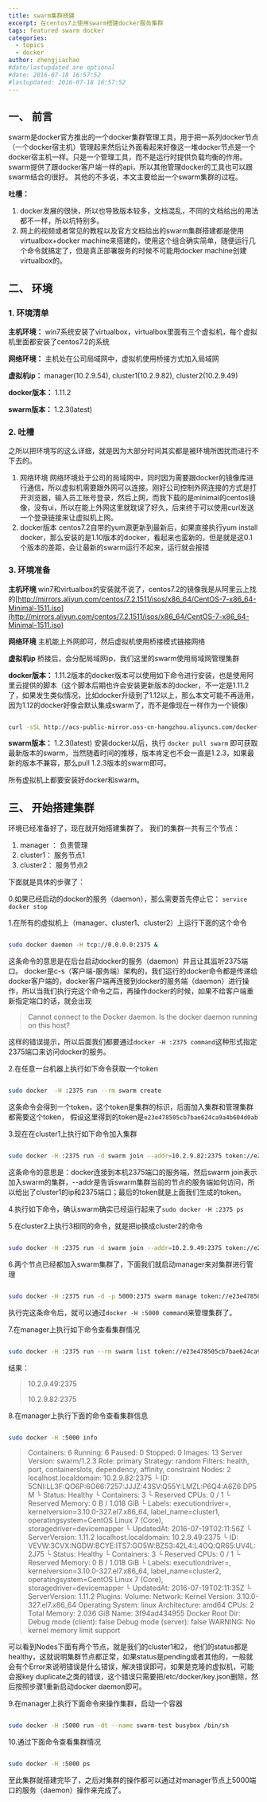 ```yaml
---
title: swarm集群搭建
excerpt: 在centos7上使用swarm搭建docker服务集群
tags: featured swarm docker
categories:
  - topics
  - docker
author: zhengjiachao
#date/lastupdated are optional
#date: 2016-07-18 16:57:52
#lastupdated: 2016-07-18 16:57:52
---
```


## 一、 前言 ##

swarm是docker官方推出的一个docker集群管理工具，用于把一系列docker节点（一个docker宿主机）管理起来然后让外面看起来好像这一堆docker节点是一个docker宿主机一样。只是一个管理工具，而不是运行时提供负载均衡的作用。
swarm提供了跟docker客户端一样的api，所以其他管理docker的工具也可以跟swarm结合的很好。
其他的不多说，本文主要给出一个swarm集群的过程。

**吐槽：**

1. docker发展的很快，所以也导致版本较多，文档混乱，不同的文档给出的用法都不一样，所以坑特别多。
2. 网上的视频或者常见的教程以及官方文档给出的swarm集群搭建都是使用virtualbox+docker machine来搭建的，使用这个组合确实简单，随便运行几个命令就搞定了，但是真正部署服务的时候不可能用docker machine创建virtualbox的。


## 二、 环境 ##

### 1. 环境清单 ###

**主机环境：**
win7系统安装了virtualbox，virtualbox里面有三个虚拟机，每个虚拟机里面都安装了centos7.2的系统

**网络环境：**
主机处在公司局域网中，虚拟机使用桥接方式加入局域网

**虚拟机ip：**
manager(10.2.9.54),
cluster1(10.2.9.82), 
cluster2(10.2.9.49)

**docker版本：**
1.11.2

**swarm版本：**
1.2.3(latest)

### 2. 吐槽 ###

之所以把环境写的这么详细，就是因为大部分时间其实都是被环境所困扰而进行不下去的。

1. 网络环境
   网络环境处于公司的局域网中，同时因为需要跟docker的镜像库进行通信，所以虚拟机需要跟外网可以连接。刚好公司控制外网连接的方式是打开浏览器，输入员工账号登录，然后上网，而我下载的是minimal的centos镜像，没有ui，所以在能上外网这里就耽误了好久，后来终于可以使用curl发送一个登录链接来让虚拟机上网。
2. docker版本
   centos7.2自带的yum源更新到最新后，如果直接执行yum install docker，那么安装的是1.10版本的docker，看起来也蛮新的，但是就是这0.1个版本的差距，会让最新的swarm运行不起来，运行就会报错


### 3. 环境准备 ###

**主机环境**
win7和virtualbox的安装就不说了，centos7.2的镜像我是从阿里云上找的[http://mirrors.aliyun.com/centos/7.2.1511/isos/x86_64/CentOS-7-x86_64-Minimal-1511.iso](http://mirrors.aliyun.com/centos/7.2.1511/isos/x86_64/CentOS-7-x86_64-Minimal-1511.iso)

**网络环境**
主机能上外网即可，然后虚拟机使用桥接模式链接网络

**虚拟机ip**
桥接后，会分配局域网ip，我们这里的swarm使用局域网管理集群

**docker版本：**
1.11.2版本的docker版本可以使用如下命令进行安装，也是使用阿里云提供的脚本（这个脚本后期也许会安装更新版本的docker，不一定是1.11.2了，如果发生类似情况，比如docker升级到了1.12以上，那么本文可能不再适用，因为1.12的docker好像会默认集成swarm了，而不是像现在一样作为一个镜像）

```bash

curl -sSL http://acs-public-mirror.oss-cn-hangzhou.aliyuncs.com/docker-engine/internet | sh -

```

**swarm版本：**
1.2.3(latest)
安装docker以后，执行 `docker pull swarm` 即可获取最新版本的swarm，当然随着时间的推移，版本肯定也不会一直是1.2.3，如果最新的版本不兼容，那么pull 1.2.3版本的swarm即可。

所有虚拟机上都要安装好docker和swarm。

## 三、 开始搭建集群 ##

环境已经准备好了，现在就开始搭建集群了。
我们的集群一共有三个节点：

1. manager ： 负责管理
2. cluster1： 服务节点1
3. cluster2： 服务节点2

下面就是具体的步骤了：

0.如果已经启动的docker的服务（daemon），那么需要首先停止它： `service docker stop`

1.在所有的虚拟机上（manager、cluster1、cluster2）上运行下面的这个命令

```bash

sudo docker daemon -H tcp://0.0.0.0:2375 &

```

这条命令的意思是在后台启动docker的服务（daemon）并且让其监听2375端口。
docker是c-s（客户端-服务端）架构的，我们运行的docker命令都是传递给docker客户端的，docker客户端再连接到docker的服务端（daemon）进行操作，所以当我们执行完这个命令之后，再操作docker的时候，如果不给客户端重新指定端口的话，就会出现

> Cannot connect to the Docker daemon. Is the docker daemon running on this host?

这样的错误提示，所以后面我们都要通过`docker -H :2375 command`这种形式指定2375端口来访问docker的服务。

2.在任意一台机器上执行如下命令获取一个token

```bash

sudo docker  -H :2375 run --rm swarm create

```

这条命令会得到一个token，这个token是集群的标识，后面加入集群和管理集群都需要这个token， 假设这里得到的token是`e23e478505cb7bae624ca9a4b604d0ab`

3.现在在cluster1上执行如下命令加入集群

```bash

sudo docker -H :2375 run -d swarm join --addr=10.2.9.82:2375 token://e23e478505cb7bae624ca9a4b604d0ab

```

这条命令的意思是：docker连接到本机2375端口的服务端，然后swarm join表示加入swarm的集群，--addr是告诉swarm集群当前的节点的服务端如何访问，所以给出了cluster1的ip和2375端口；最后的token就是上面我们生成的token。

4.执行如下命令，确认swarm确实已经运行起来了`sudo docker -H :2375 ps`

5.在cluster2上执行3相同的命令，就是把ip换成cluster2的命令

```bash

sudo docker -H :2375 run -d swarm join --addr=10.2.9.49:2375 token://e23e478505cb7bae624ca9a4b604d0ab

```

6.两个节点已经都加入swarm集群了，下面我们就启动manager来对集群进行管理

```bash

sudo docker -H :2375 run -d -p 5000:2375 swarm manage token://e23e478505cb7bae624ca9a4b604d0ab

```
执行完这条命令后，就可以通过`docker -H :5000 command`来管理集群了。

7.在manager上执行如下命令查看集群情况

```bash

sudo docker -H :2375 run --rm swarm list token://e23e478505cb7bae624ca9a4b604d0ab

```

结果：

> 10.2.9.49:2375
> 
> 10.2.9.82:2375

8.在manager上执行下面的命令查看集群信息

```bash

sudo docker -H :5000 info

```

> Containers: 6
 Running: 6
 Paused: 0
 Stopped: 0
Images: 13
Server Version: swarm/1.2.3
Role: primary
Strategy: random
Filters: health, port, containerslots, dependency, affinity, constraint
Nodes: 2
 localhost.localdomain: 10.2.9.82:2375
  └ ID: 5CNI:LL3F:QO6P:6O66:7257:JJJZ:43SV:Q55Y:LMZL:P6Q4:A6Z6:DP5M
  └ Status: Healthy
  └ Containers: 3
  └ Reserved CPUs: 0 / 1
  └ Reserved Memory: 0 B / 1.018 GiB
  └ Labels: executiondriver=, kernelversion=3.10.0-327.el7.x86_64, label_name=cluster1, operatingsystem=CentOS Linux 7 (Core), storagedriver=devicemapper
  └ UpdatedAt: 2016-07-19T02:11:56Z
  └ ServerVersion: 1.11.2
 localhost.localdomain: 10.2.9.49:2375
  └ ID: VEVW:3CVX:NGDW:BCYE:ITS7:GO5W:BZS3:42L4:L4OQ:QR65:UV4L:2J75
  └ Status: Healthy
  └ Containers: 3
  └ Reserved CPUs: 0 / 1
  └ Reserved Memory: 0 B / 1.018 GiB
  └ Labels: executiondriver=, kernelversion=3.10.0-327.el7.x86_64, label_name=cluster2, operatingsystem=CentOS Linux 7 (Core), storagedriver=devicemapper
  └ UpdatedAt: 2016-07-19T02:11:35Z
  └ ServerVersion: 1.11.2
Plugins: 
 Volume: 
 Network: 
Kernel Version: 3.10.0-327.el7.x86_64
Operating System: linux
Architecture: amd64
CPUs: 2
Total Memory: 2.036 GiB
Name: 3f94ad434955
Docker Root Dir: 
Debug mode (client): false
Debug mode (server): false
WARNING: No kernel memory limit support
>  

可以看到Nodes下面有两个节点，就是我们的cluster1和2， 他们的status都是healthy，这就说明集群节点都正常，如果status是pending或者其他的，一般就会有个Error来说明错误是什么错误，解决错误即可。如果是克隆的虚拟机，可能会报key duplicate之类的错误，这个错误只需要把/etc/docker/key.json删除，然后按照步骤1重新启动docker daemon即可。

9.在manager上执行下面命令来操作集群，启动一个容器

```bash

sudo docker -H :5000 run -dt --name swarm-test busybox /bin/sh

```

10.通过下面命令查看集群情况

```bash

sudo docker -H :5000 ps

```

至此集群就搭建完毕了，之后对集群的操作都可以通过对manager节点上5000端口的服务（daemon）操作来完成了。


